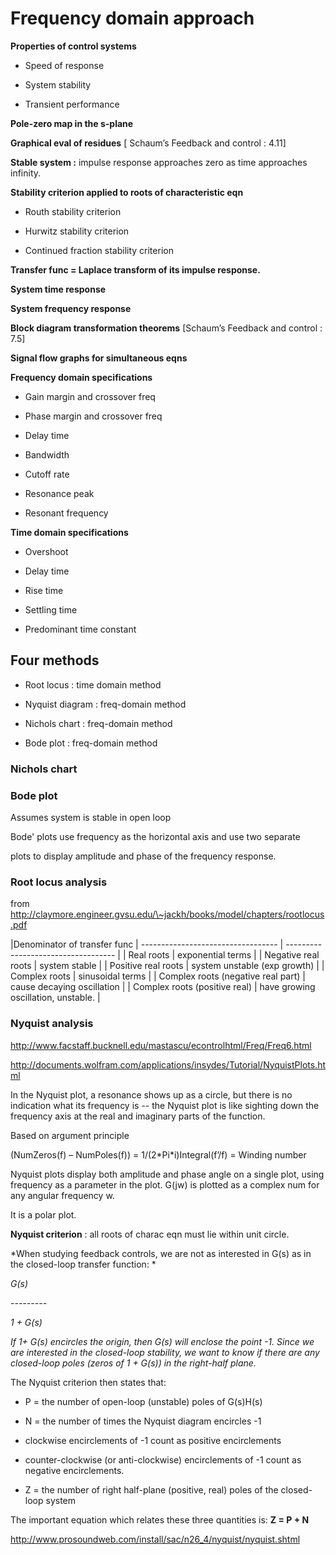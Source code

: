 
# Frequency domain approach

**Properties of control systems**

  - Speed of response

  - System stability

  - Transient performance

**Pole-zero map in the s-plane**

**Graphical eval of residues** \[ Schaum’s Feedback and control : 4.11\]

**Stable system :** impulse response approaches zero as time approaches
infinity.

**Stability criterion applied to roots of characteristic eqn**

  - Routh stability criterion

  - Hurwitz stability criterion

  - Continued fraction stability criterion

**Transfer func = Laplace transform of its impulse response.**

**System time response**

**System frequency response**

**Block diagram transformation theorems** \[Schaum’s Feedback and
control : 7.5\]

**Signal flow graphs for simultaneous eqns**

**Frequency domain specifications**

  - Gain margin and crossover freq

  - Phase margin and crossover freq

  - Delay time

  - Bandwidth

  - Cutoff rate

  - Resonance peak

  - Resonant frequency

**Time domain specifications**

  - Overshoot

  - Delay time

  - Rise time

  - Settling time

  - Predominant time constant

## Four methods 

  - Root locus : time domain method

  - Nyquist diagram : freq-domain method

  - Nichols chart : freq-domain method

  - Bode plot : freq-domain method

### Nichols chart

### Bode plot

Assumes system is stable in open loop

Bode' plots use frequency as the horizontal axis and use two separate

plots to display amplitude and phase of the frequency response.

### Root locus analysis

from http://claymore.engineer.gvsu.edu/\~jackh/books/model/chapters/rootlocus.pdf

|Denominator of transfer func 
| ---------------------------------- | ----------------------------------- |
| Real roots                         | exponential terms                   |
| Negative real roots                | system stable                       |
| Positive real roots                | system unstable (exp growth)        |
| Complex roots                      | sinusoidal terms                    |
| Complex roots (negative real part) | cause decaying oscillation          |
| Complex roots (positive real)      | have growing oscillation, unstable. |

### Nyquist analysis 

http://www.facstaff.bucknell.edu/mastascu/econtrolhtml/Freq/Freq6.html

http://documents.wolfram.com/applications/insydes/Tutorial/NyquistPlots.html

In the Nyquist plot, a resonance shows up as a circle, but there is no
indication what its frequency is -- the Nyquist plot is like sighting
down the frequency axis at the real and imaginary parts of the function.

Based on argument principle 

(NumZeros(f) – NumPoles(f)) = 1/(2\*Pi\*i)Integral(f’/f) = Winding number

Nyquist plots display both amplitude and phase angle on a single plot,
using frequency as a parameter in the plot. G(jw) is plotted as a
complex num for any angular frequency w.

It is a polar plot.

**Nyquist criterion** : all roots of charac eqn must lie within unit
circle.

*When studying feedback controls, we are not as interested in G(s) as in
the closed-loop transfer function: *

*G(s)*

*---------*

*1 + G(s)*

*If 1+ G(s) encircles the origin, then G(s) will enclose the point -1.
Since we are interested in the closed-loop stability, we want to know if
there are any closed-loop poles (zeros of 1 + G(s)) in the right-half
plane.*

The Nyquist criterion then states that:

  - P = the number of open-loop (unstable) poles of G(s)H(s)

  - N = the number of times the Nyquist diagram encircles -1

<!-- end list -->

  - clockwise encirclements of -1 count as positive encirclements

  - counter-clockwise (or anti-clockwise) encirclements of -1 count as
    negative encirclements.

<!-- end list -->

  - Z = the number of right half-plane (positive, real) poles of the
    closed-loop system 

The important equation which relates these three quantities is: **Z = P + N**

http://www.prosoundweb.com/install/sac/n26_4/nyquist/nyquist.shtml

